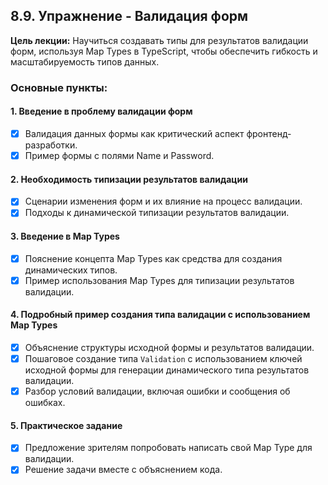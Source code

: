 ## 8.9. Упражнение - Валидация форм

**Цель лекции:** Научиться создавать типы для результатов валидации форм, используя Map Types в TypeScript, чтобы обеспечить гибкость и масштабируемость типов данных.

### Основные пункты:

#### 1. Введение в проблему валидации форм

-   [x] Валидация данных формы как критический аспект фронтенд-разработки.
-   [x] Пример формы с полями Name и Password.

#### 2. Необходимость типизации результатов валидации

-   [x] Сценарии изменения форм и их влияние на процесс валидации.
-   [x] Подходы к динамической типизации результатов валидации.

#### 3. Введение в Map Types

-   [x] Пояснение концепта Map Types как средства для создания динамических типов.
-   [x] Пример использования Map Types для типизации результатов валидации.

#### 4. Подробный пример создания типа валидации с использованием Map Types

-   [x] Объяснение структуры исходной формы и результатов валидации.
-   [x] Пошаговое создание типа `Validation` с использованием ключей исходной формы для генерации динамического типа результатов валидации.
-   [x] Разбор условий валидации, включая ошибки и сообщения об ошибках.

#### 5. Практическое задание

-   [x] Предложение зрителям попробовать написать свой Map Type для валидации.
-   [x] Решение задачи вместе с объяснением кода.
